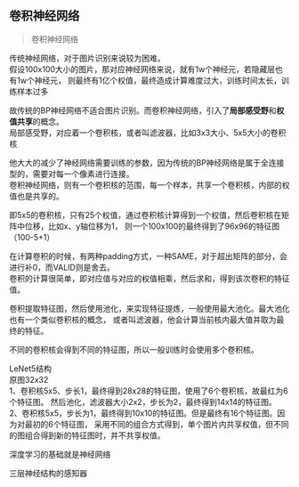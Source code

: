 <!--
2020-04-19 20:09:53
https://ae01.alicdn.com/kf/Hb3505621d84a4f8cb125c2910c6991d5M.png
机器学习
卷积神经网络学习
神经网络，包含传统BP神经网络、卷积神经网络等
主要介绍卷积神经网络的相关技能点
-->

## 卷积神经网络

> 卷积神经网络

传统神经网络，对于图片识别来说较为困难。  
假设100x100大小的图片，那对应神经网络来说，就有1w个神经元，若隐藏层也有1w个神经元，
则最终有1亿个权值，最终造成计算难度过大，训练时间太长，训练样本过多

故传统的BP神经网络不适合图片识别。而卷积神经网络，引入了**局部感受野**和**权值共享**的概念。  
局部感受野，对应着一个卷积核，或者叫滤波器，比如3x3大小、5x5大小的卷积核

他大大的减少了神经网络需要训练的参数，因为传统的BP神经网络是属于全连接型的，需要对每一个像素进行连接。  
卷积神经网络，则有一个卷积核的范围，每一个样本，共享一个卷积核，内部的权值也是共享的。

即5x5的卷积核，只有25个权值，通过卷积核计算得到一个权值，然后卷积核在矩阵中位移，比如x、y轴位移为1，
则一个100x100的最终得到了96x96的特征图（100-5+1）

在计算卷积的时候，有两种padding方式，一种SAME，对于超出矩阵的部分，会进行补0，而VALID则是舍去。  
卷积的计算很简单，即对应值与对应的权值相乘，然后求和，得到该次卷积的特征值。

卷积提取特征图，然后使用池化，来实现特征提炼，一般使用最大池化。最大池化也有一个类似卷积核的概念，
或者叫滤波器，他会计算当前核内最大值并取为最终的特征。

不同的卷积核会得到不同的特征图，所以一般训练时会使用多个卷积核。  

LeNet5结构  
原图32x32  
1、卷积核5x5、步长1，最终得到28x28的特征图，使用了6个卷积核，故最红为6个特征图。
然后池化，滤波器大小2x2，步长为2，最终得到14x14的特征图。
2、卷积核5x5，步长为1，最终得到10x10的特征图。但是最终有16个特征图。因为对最初的6个特征图，
采用不同的组合方式得到，单个图片内共享权值，但不同的图组合得到新的特征图时，并不共享权值。

深度学习的基础就是神经网络

三层神经结构的感知器